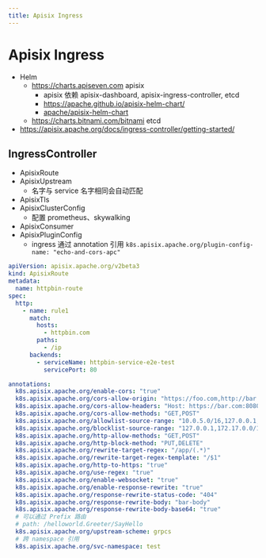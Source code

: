 ```yaml
---
title: Apisix Ingress
---
```


# Apisix Ingress

- Helm
  - https://charts.apiseven.com apisix
    - apisix 依赖 apisix-dashboard, apisix-ingress-controller, etcd
    - https://apache.github.io/apisix-helm-chart/
    - [apache/apisix-helm-chart](https://github.com/apache/apisix-helm-chart)
  - https://charts.bitnami.com/bitnami etcd
- https://apisix.apache.org/docs/ingress-controller/getting-started/

## IngressController

- ApisixRoute
- ApisixUpstream
  - 名字与 service 名字相同会自动匹配
- ApisixTls
- ApisixClusterConfig
  - 配置 prometheus、skywalking
- ApisixConsumer
- ApisixPluginConfig
  - ingress 通过 annotation 引用 `k8s.apisix.apache.org/plugin-config-name: "echo-and-cors-apc"`

```yaml
apiVersion: apisix.apache.org/v2beta3
kind: ApisixRoute
metadata:
  name: httpbin-route
spec:
  http:
    - name: rule1
      match:
        hosts:
          - httpbin.com
        paths:
          - /ip
      backends:
        - serviceName: httpbin-service-e2e-test
          servicePort: 80
```

```yaml
annotations:
  k8s.apisix.apache.org/enable-cors: "true"
  k8s.apisix.apache.org/cors-allow-origin: "https://foo.com,http://bar.com:8080"
  k8s.apisix.apache.org/cors-allow-headers: "Host: https://bar.com:8080"
  k8s.apisix.apache.org/cors-allow-methods: "GET,POST"
  k8s.apisix.apache.org/allowlist-source-range: "10.0.5.0/16,127.0.0.1,192.168.3.98"
  k8s.apisix.apache.org/blocklist-source-range: "127.0.0.1,172.17.0.0/16"
  k8s.apisix.apache.org/http-allow-methods: "GET,POST"
  k8s.apisix.apache.org/http-block-method: "PUT,DELETE"
  k8s.apisix.apache.org/rewrite-target-regex: "/app/(.*)"
  k8s.apisix.apache.org/rewrite-target-regex-template: "/$1"
  k8s.apisix.apache.org/http-to-https: "true"
  k8s.apisix.apache.org/use-regex: "true"
  k8s.apisix.apache.org/enable-websocket: "true"
  k8s.apisix.apache.org/enable-response-rewrite: "true"
  k8s.apisix.apache.org/response-rewrite-status-code: "404"
  k8s.apisix.apache.org/response-rewrite-body: "bar-body"
  k8s.apisix.apache.org/response-rewrite-body-base64: "true"
  # 可以通过 Prefix 路由
  # path: /helloworld.Greeter/SayHello
  k8s.apisix.apache.org/upstream-scheme: grpcs
  # 跨 namespace 引用
  k8s.apisix.apache.org/svc-namespace: test
```
